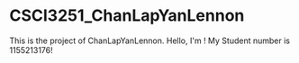 # CSCI3251_ChanLapYanLennon
This is the project of ChanLapYanLennon.
Hello, I'm <YourName>!
My Student number is 1155213176!

